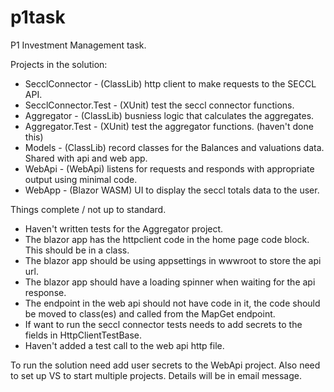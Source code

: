 # p1task
P1 Investment Management task.

Projects in the solution:

- SecclConnector - (ClassLib) http client to make requests to the SECCL API.
- SecclConnector.Test - (XUnit) test the seccl connector functions.
- Aggregator - (ClassLib) busniess logic that calculates the aggregates.	
- Aggregator.Test - (XUnit) test the aggregator functions. (haven't done this)	
- Models - (ClassLib) record classes for the Balances and valuations data. Shared with api and web app.
- WebApi - (WebApi) listens for requests and responds with appropriate output using minimal code.
- WebApp - (Blazor WASM) UI to display the seccl totals  data to the user.

Things complete / not up to standard.

- Haven't written tests for the Aggregator project.
- The blazor app has the httpclient code in the home page code block. This should be in a class.
- The blazor app should be using appsettings in wwwroot to store the api url.
- The blazor app should have a loading spinner when waiting for the api response.
- The endpoint in the web api should not have code in it, the code should be moved to class(es) and called from the MapGet endpoint.
- If want to run the seccl connector tests needs to add secrets to the fields in HttpClientTestBase.
- Haven't added a test call to the web api http file.

To run the solution need add user secrets to the WebApi project. 
Also need to set up VS to start multiple projects.
Details will be in email message. 